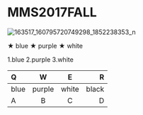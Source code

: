 # MMS2017FALL



![163517_160795720749298_1852238353_n](https://user-images.githubusercontent.com/33067917/32006654-ef5d5ac2-b9d9-11e7-80e8-a28d66c3f835.jpg)

★ blue 
★ purple
★ white

1.blue
2.purple
3.white



|  Q  |  W  |  E  |  R  |
| :-----|:-----:| :-----:|-----:|
| blue | purple | white | black |
|  A  |  B  |  C  |  D |
